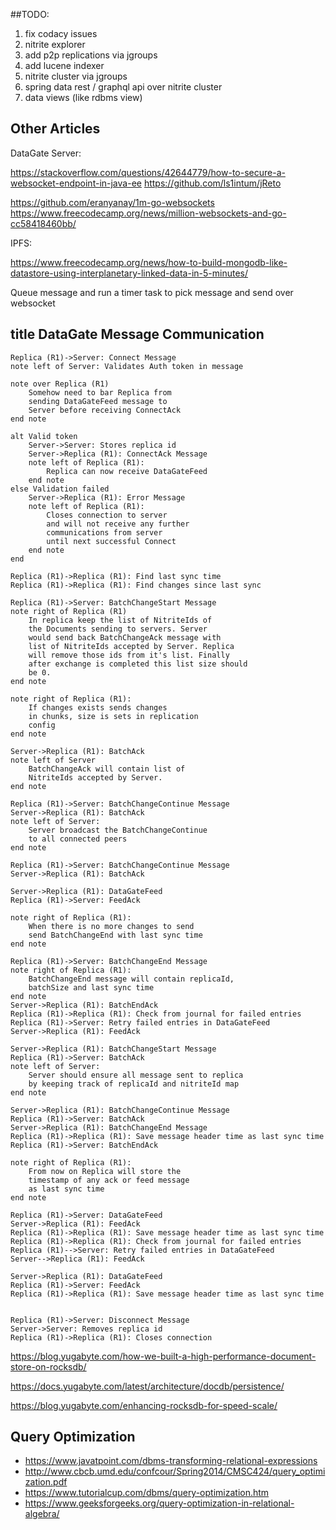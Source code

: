 ##TODO:

1. fix codacy issues
2. nitrite explorer
4. add p2p replications via jgroups
5. add lucene indexer
6. nitrite cluster via jgroups
7. spring data rest / graphql api over nitrite cluster
8. data views (like rdbms view)


## Other Articles

DataGate Server:

https://stackoverflow.com/questions/42644779/how-to-secure-a-websocket-endpoint-in-java-ee
https://github.com/ls1intum/jReto

https://github.com/eranyanay/1m-go-websockets
https://www.freecodecamp.org/news/million-websockets-and-go-cc58418460bb/

IPFS:

https://www.freecodecamp.org/news/how-to-build-mongodb-like-datastore-using-interplanetary-linked-data-in-5-minutes/


Queue message and run a timer task to pick message and
send over websocket


## title DataGate Message Communication

    Replica (R1)->Server: Connect Message
    note left of Server: Validates Auth token in message
    
    note over Replica (R1)
        Somehow need to bar Replica from 
        sending DataGateFeed message to
        Server before receiving ConnectAck
    end note
    
    alt Valid token
        Server->Server: Stores replica id
        Server->Replica (R1): ConnectAck Message
        note left of Replica (R1):
            Replica can now receive DataGateFeed
        end note
    else Validation failed
        Server->Replica (R1): Error Message
        note left of Replica (R1): 
            Closes connection to server
            and will not receive any further
            communications from server
            until next successful Connect
        end note
    end
    
    Replica (R1)->Replica (R1): Find last sync time
    Replica (R1)->Replica (R1): Find changes since last sync
    
    Replica (R1)->Server: BatchChangeStart Message
    note right of Replica (R1)
        In replica keep the list of NitriteIds of
        the Documents sending to servers. Server
        would send back BatchChangeAck message with
        list of NitriteIds accepted by Server. Replica
        will remove those ids from it's list. Finally
        after exchange is completed this list size should
        be 0.
    end note
    
    note right of Replica (R1): 
        If changes exists sends changes 
        in chunks, size is sets in replication
        config
    end note
    
    Server->Replica (R1): BatchAck
    note left of Server
        BatchChangeAck will contain list of
        NitriteIds accepted by Server.
    end note
    
    Replica (R1)->Server: BatchChangeContinue Message
    Server->Replica (R1): BatchAck
    note left of Server:
        Server broadcast the BatchChangeContinue 
        to all connected peers
    end note
    
    Replica (R1)->Server: BatchChangeContinue Message
    Server->Replica (R1): BatchAck
    
    Server->Replica (R1): DataGateFeed
    Replica (R1)->Server: FeedAck
    
    note right of Replica (R1): 
        When there is no more changes to send
        send BatchChangeEnd with last sync time
    end note
    
    Replica (R1)->Server: BatchChangeEnd Message
    note right of Replica (R1): 
        BatchChangeEnd message will contain replicaId,
        batchSize and last sync time
    end note
    Server->Replica (R1): BatchEndAck
    Replica (R1)->Replica (R1): Check from journal for failed entries
    Replica (R1)->Server: Retry failed entries in DataGateFeed
    Server->Replica (R1): FeedAck
    
    Server->Replica (R1): BatchChangeStart Message
    Replica (R1)->Server: BatchAck
    note left of Server:
        Server should ensure all message sent to replica
        by keeping track of replicaId and nitriteId map
    end note
    
    Server->Replica (R1): BatchChangeContinue Message
    Replica (R1)->Server: BatchAck
    Server->Replica (R1): BatchChangeEnd Message
    Replica (R1)->Replica (R1): Save message header time as last sync time
    Replica (R1)->Server: BatchEndAck
    
    note right of Replica (R1):
        From now on Replica will store the
        timestamp of any ack or feed message
        as last sync time
    end note
    
    Replica (R1)->Server: DataGateFeed
    Server->Replica (R1): FeedAck
    Replica (R1)->Replica (R1): Save message header time as last sync time
    Replica (R1)->Replica (R1): Check from journal for failed entries
    Replica (R1)-->Server: Retry failed entries in DataGateFeed
    Server-->Replica (R1): FeedAck
    
    Server->Replica (R1): DataGateFeed
    Replica (R1)->Server: FeedAck
    Replica (R1)->Replica (R1): Save message header time as last sync time
    
    
    Replica (R1)->Server: Disconnect Message
    Server->Server: Removes replica id
    Replica (R1)->Replica (R1): Closes connection




https://blog.yugabyte.com/how-we-built-a-high-performance-document-store-on-rocksdb/

https://docs.yugabyte.com/latest/architecture/docdb/persistence/

https://blog.yugabyte.com/enhancing-rocksdb-for-speed-scale/

## Query Optimization
 - https://www.javatpoint.com/dbms-transforming-relational-expressions
 - http://www.cbcb.umd.edu/confcour/Spring2014/CMSC424/query_optimization.pdf
 - https://www.tutorialcup.com/dbms/query-optimization.htm
 - https://www.geeksforgeeks.org/query-optimization-in-relational-algebra/
 
 

